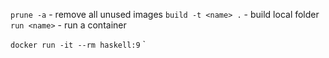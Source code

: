 `prune -a`  - remove all unused images
`build -t <name> .` - build local folder
`run <name>` - run a container

`docker run -it --rm haskell:9`
`